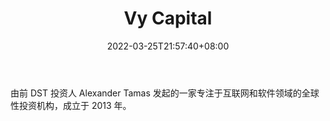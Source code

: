 ﻿---
weight: 
title: "Vy Capital"
description: "由前 DST 投资人 Alexander Tamas 发起的一家专注于互联网和软件领域的全球性投资机构，成立于 2013 年"
date: 2022-03-25T21:57:40+08:00
lastmod: 2022-03-25T16:45:40+08:00
draft: false
authors: ["Metabd"]
featuredImage: "vy-capital.jpg"
link: ""
tags: ["投资机构","Vy Capital"]
categories: ["navigation"]
navigation: ["投资机构"]
lightgallery: true
toc: true
pinned: false
recommend: false
recommend1: false
---
由前 DST 投资人 Alexander Tamas 发起的一家专注于互联网和软件领域的全球性投资机构，成立于 2013 年。
